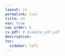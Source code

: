 ```yaml
---
layout: cv
permalink: /cv/
title: CV
nav: true
nav_order: 5
cv_pdf: # example_pdf.pdf
description: 
toc:
  sidebar: left
---
```

